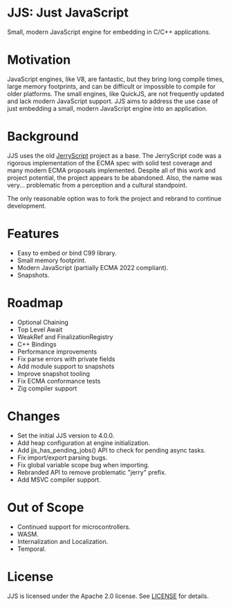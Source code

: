 # JJS: Just JavaScript

Small, modern JavaScript engine for embedding in C/C++ applications.

# Motivation

JavaScript engines, like V8, are fantastic, but they bring long compile times, large memory footprints, and 
can be difficult or impossible to compile for older platforms. The small engines, like QuickJS, are not
frequently updated and lack modern JavaScript support. JJS aims to address the use case of just embedding a 
small, modern JavaScript engine into an application. 

# Background

JJS uses the old [JerryScript](https://github.com/jerryscript-project/jerryscript) project as a base. The 
JerryScript code was a rigorous implementation of the ECMA spec with solid test coverage and
many modern ECMA proposals implemented. Despite all of this work and project potential, the project appears
to be abandoned. Also, the name was very... problematic from a perception and a cultural standpoint.

The only reasonable option was to fork the project and rebrand to continue development.

# Features

* Easy to embed or bind C99 library.
* Small memory footprint.
* Modern JavaScript (partially ECMA 2022 compliant).
* Snapshots.

# Roadmap

* Optional Chaining
* Top Level Await
* WeakRef and FinalizationRegistry
* C++ Bindings
* Performance improvements
* Fix parse errors with private fields
* Add module support to snapshots
* Improve snapshot tooling
* Fix ECMA conformance tests
* Zig compiler support

# Changes

* Set the initial JJS version to 4.0.0.
* Add heap configuration at engine initialization.
* Add jjs_has_pending_jobs() API to check for pending async tasks.
* Fix import/export parsing bugs.
* Fix global variable scope bug when importing.
* Rebranded API to remove problematic "jerry" prefix.
* Add MSVC compiler support.

# Out of Scope

* Continued support for microcontrollers.
* WASM.
* Internalization and Localization.
* Temporal.

# License

JJS is licensed under the Apache 2.0 license. See [LICENSE](LICENSE) for details.
